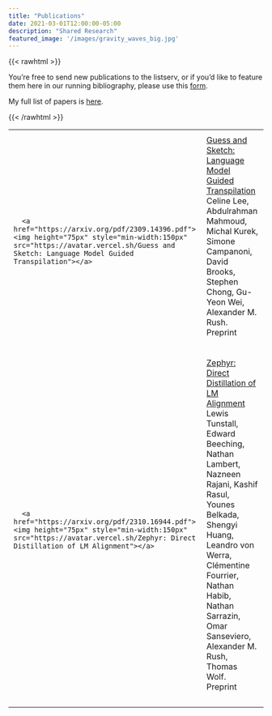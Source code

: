 ```yaml
---
title: "Publications"
date: 2021-03-01T12:00:00-05:00
description: "Shared Research"
featured_image: '/images/gravity_waves_big.jpg'
---
```

{{< rawhtml >}}
<div>
<p> You’re free to send new publications to the listserv, or if you’d like to feature them here in our running bibliography, please use this <a href="https://docs.google.com/forms/d/e/1FAIpQLSc2bUqqXhLpvOTz_LVhPUY2cP_C9GSvPkbmIuOowUN8gmaybA/viewform?usp=sf_link">form</a>.

My full list of papers is <a href="https://scholar.google.com/citations?user=LIjnUGgAAAAJ&hl=en">here</a>.
</p>
<table>


  <tr><td style="padding:10px">
      
      <a href="https://arxiv.org/pdf/2309.14396.pdf"><img height="75px" style="min-width:150px" src="https://avatar.vercel.sh/Guess and Sketch: Language Model Guided Transpilation"></a>
      
</td><td style="padding:10px">
<a class="paper" href="https://arxiv.org/pdf/2309.14396.pdf">
Guess and Sketch: Language Model Guided Transpilation
</a><br>
Celine Lee, Abdulrahman Mahmoud, Michal Kurek, Simone Campanoni, David Brooks, Stephen Chong, Gu-Yeon Wei, Alexander M. Rush.<br>
Preprint <br>

<br>

</td></tr>



  <tr><td style="padding:10px">
      
      <a href="https://arxiv.org/pdf/2310.16944.pdf"><img height="75px" style="min-width:150px" src="https://avatar.vercel.sh/Zephyr: Direct Distillation of LM Alignment"></a>
      
</td><td style="padding:10px">
<a class="paper" href="https://arxiv.org/pdf/2310.16944.pdf">
Zephyr: Direct Distillation of LM Alignment
</a><br>
Lewis Tunstall, Edward Beeching, Nathan Lambert, Nazneen Rajani, Kashif Rasul, Younes Belkada, Shengyi Huang, Leandro von Werra, Clémentine Fourrier, Nathan Habib, Nathan Sarrazin, Omar Sanseviero, Alexander M. Rush, Thomas Wolf.<br>
Preprint <br>

<br>

</td></tr>

</p>
{{< /rawhtml >}}
<!--more-->
